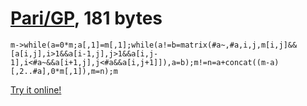 # [Pari/GP], 181 bytes

    m->while(a=0*m;a[,1]=m[,1];while(a!=b=matrix(#a~,#a,i,j,m[i,j]&&[a[i,j],i>1&&a[i-1,j],j>1&&a[i,j-1],i<#a~&&a[i+1,j],j<#a&&a[i,j+1]]),a=b);m!=n=a+concat((m-a)[,2..#a],0*m[,1]),m=n);m

[Try it online!][TIO-kx43jhf1]

[Pari/GP]: http://pari.math.u-bordeaux.fr/
[TIO-kx43jhf1]: https://tio.run/##ZZBNbsMgEIWv4tiSBfUQQZeleN9VD4BYTKKmxQoushyl3fTq7vgH21U1As2bb3h6ImLnxXscLpkZgqjvH/76xtDIh6DRgnImjLde5gdzMgH7zn@xAn@gQPDQQLB0u7K0ODXga1WW1As1qmZR0AhF7JkeTrqaKekFV8o5DmhOXIeDaQ1W58/2jD1jQSC38Hg8FuiAoo2ROATT0uaAMV6/GWaizmLn257lL@1TzvWsIsPUsvz11u/JhRiHzFoFCuR6pJZ/tCI91zLRG018c5ATV@t@4ptD4quDowwJL6V367sI/yPtLXdFPzn8Ag "Pari/GP – Try It Online"